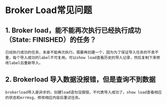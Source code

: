 # Broker Load常见问题

## 1. Broker load，能不能再次执行已经执行成功（State: FINISHED）的任务？

    已经执行成功的任务，本身不能再次执行。需要再创建一个，因为为了保证导入任务的不丢不重，每个导入成功的label不可复用。可以show load查看历史的导入记录，然后复制下来修改label后重新导入。

## 2. Brokerload 导入数据没报错，但是查询不到数据

    brokerload导入是异步的，创建load语句没报错，不代表导入成功了。show load查看相应的状态和errmsg，修改相应内容后重试任务。
